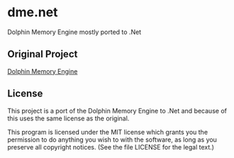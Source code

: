 # dme.net
Dolphin Memory Engine mostly ported to .Net

## Original Project

[Dolphin Memory Engine](https://github.com/aldelaro5/Dolphin-memory-engine/)

## License

This project is a port of the Dolphin Memory Engine to .Net and because of this uses the same license as the original.

This program is licensed under the MIT license which grants you the permission to do  anything you wish to with the software, as long as you preserve all copyright notices. (See the file LICENSE for the legal text.)
